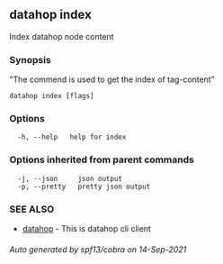 ## datahop index

Index datahop node content

### Synopsis


"The commend is used to get the index of tag-content"
		

```
datahop index [flags]
```

### Options

```
  -h, --help   help for index
```

### Options inherited from parent commands

```
  -j, --json     json output
  -p, --pretty   pretty json output
```

### SEE ALSO

* [datahop](datahop.md)	 - This is datahop cli client

###### Auto generated by spf13/cobra on 14-Sep-2021
